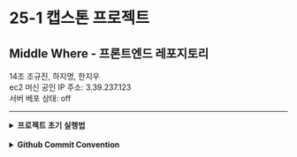 # 25-1 캡스톤 프로젝트

## Middle Where - 프론트엔드 레포지토리

14조 조규진, 하지명, 한지우  
ec2 머신 공인 IP 주소: 3.39.237.123  
서버 베포 상태: off

---

<details>
<summary><b>프로젝트 초기 실행법</b></summary>
<div markdown="2">

#### 1. 프로젝트 clone해오기

```shell
git clone https://github.com/Capstone-25-1/PlayList4U_FrontEnd.git
```

#### 2. 패키지 설치

```shell
npm install
```

#### 3. localhost에서 실행

```shell
npm run dev
```

</div>
</details><br/>

<details>
<summary><b>Github Commit Convention</b></summary>
<div markdown="1">

| **Tag Name** | **Description**                      |
| ------------ | ------------------------------------ |
| `Init`       | 프로제트 초기 생성                   |
| `Feat`       | 새로운 기능 구현                     |
| `Fix`        | 버그, 오류 수정                      |
| `Design`     | CSS 등 디자인 변경                   |
| `Docs`       | 문서 수정                            |
| `Test`       | 테스트 코드 추가 및 업데이트         |
| `Chore`      | 코드 수정, 내부 파일 수정            |
| `Del`        | 불필요한 코드, 파일 삭제             |
| `Refactor`   | 코드 리팩토링                        |
| `Merge`      | 다른 브랜치 Merge할 때 사용          |
| `Add`        | 라이브러리 추가, 새로운 파일 생성 등 |
| `Rename`     | 파일 이름 변경                       |
| `move`       | 프로젝트 내 파일이나 코드의 이동     |

</div>
</details>
